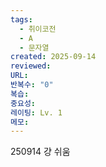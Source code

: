 ```yaml
---
tags:
  - 취이코전
  - A
  - 문자열
created: 2025-09-14
reviewed:
URL:
반복수: "0"
복습:
중요성:
레이팅: Lv. 1
메모:
---
```

250914 걍 쉬움